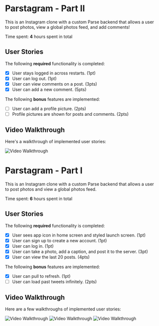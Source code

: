# Parstagram - Part II

This is an Instagram clone with a custom Parse backend that allows a user to post photos, view a global photos feed, and add comments!

Time spent: **4** hours spent in total

## User Stories

The following **required** functionality is completed:

- [x] User stays logged in across restarts. (1pt)
- [x] User can log out. (1pt)
- [x] User can view comments on a post. (3pts)
- [x] User can add a new comment. (5pts)

The following **bonus** features are implemented:

- [ ] User can add a profile picture. (2pts)
- [ ] Profile pictures are shown for posts and comments. (2pts)

## Video Walkthrough

Here's a walkthrough of implemented user stories:

<img src='https://media.giphy.com/media/2ijGsBQUCgnRqrLOjL/giphy.gif' title='Video Walkthrough' width='' alt='Video Walkthrough' />

# Parstagram - Part I

This is an Instagram clone with a custom Parse backend that allows a user to post photos and view a global photos feed.

Time spent: **6** hours spent in total

## User Stories

The following **required** functionality is completed:

- [x] User sees app icon in home screen and styled launch screen. (1pt)
- [x] User can sign up to create a new account. (1pt)
- [x] User can log in. (1pt)
- [x] User can take a photo, add a caption, and post it to the server. (3pt)
- [x] User can view the last 20 posts. (4pts)

The following **bonus** features are implemented:

- [x] User can pull to refresh. (1pt)
- [ ] User can load past tweets infinitely. (2pts)

## Video Walkthrough

Here are a few walkthroughs of implemented user stories:

<img src='https://media.giphy.com/media/WS0Xz7WPZI8voci0O4/giphy.gif' title='Video Walkthrough 1' width='' alt='Video Walkthrough' /> <img src='https://media.giphy.com/media/wZPOu3Pa10Dhrwz1aI/giphy.gif' title='Video Walkthrough 2' width='' alt='Video Walkthrough' /> <img src='https://media.giphy.com/media/ZO8d8YqayY9MvkRvgw/giphy.gif' title='Video Walkthrough 3' width='' alt='Video Walkthrough' /> 
